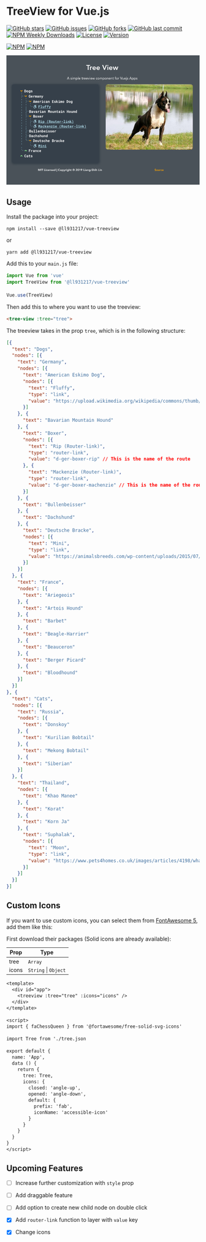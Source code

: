 
# TreeView for Vue.js

[![GitHub stars](https://img.shields.io/github/stars/ll931217/vue-treeview.svg?style=for-the-badge)](https://github.com/ll931217/vue-treeview/stargazers)
[![GitHub issues](https://img.shields.io/github/issues/ll931217/vue-treeview.svg?style=for-the-badge)](https://github.com/ll931217/vue-treeview/issues)
[![GitHub forks](https://img.shields.io/github/forks/ll931217/vue-treeview.svg?style=for-the-badge)](https://github.com/ll931217/vue-treeview/network)
[![GitHub last commit](https://img.shields.io/github/last-commit/google/skia.svg?style=for-the-badge)](https://github.com/ll931217/vue-treeview)
[![NPM Weekly Downloads](commit)](https://github.com/ll931217/vue-treeview)
[![License](https://img.shields.io/github/license/mashape/apistatus.svg?style=for-the-badge)](https://github.com/ll931217/vue-treeview)
[![Version](https://img.shields.io/npm/v/@ll931217/vue-treeview.svg?style=for-the-badge)](https://github.com/ll931217/vue-treeview)

[![NPM](https://nodei.co/npm/@ll931217/vue-treeview.png?downloads=true&downloadRank=true&stars=true)](https://nodei.co/npm/@ll931217/vue-treeview/)
[![NPM](https://nodei.co/npm-dl/@ll931217/vue-treeview.png?months=1&height=3)](https://nodei.co/npm/@ll931217/vue-treeview/)

![Vue-TreeView](assets/preview.png)

## Usage

Install the package into your project:

    npm install --save @ll931217/vue-treeview

or

    yarn add @ll931217/vue-treeview

Add this to your `main.js` file:

```javascript
import Vue from 'vue'
import TreeView from '@ll931217/vue-treeview'

Vue.use(TreeView)
```

Then add this to where you want to use the treeview:

```html
<tree-view :tree="tree">
```

The treeview takes in the prop `tree`, which is in the following structure:

```json
[{
  "text": "Dogs",
  "nodes": [{
    "text": "Germany",
    "nodes": [{
      "text": "American Eskimo Dog",
      "nodes": [{
        "text": "Fluffy",
        "type": "link",
        "value": "https://upload.wikimedia.org/wikipedia/commons/thumb/f/fe/American_Eskimo_Dog_1.jpg/1920px-American_Eskimo_Dog_1.jpg"
      }]
    }, {
      "text": "Bavarian Mountain Hound"
    }, {
      "text": "Boxer",
      "nodes": [{
        "text": "Rip (Router-link)",
        "type": "router-link",
        "value": "d-ger-boxer-rip" // This is the name of the route
      }, {
        "text": "Mackenzie (Router-link)",
        "type": "router-link",
        "value": "d-ger-boxer-machenzie" // This is the name of the route
      }]
    }, {
      "text": "Bullenbeisser"
    }, {
      "text": "Dachshund"
    }, {
      "text": "Deutsche Bracke",
      "nodes": [{
        "text": "Mini",
        "type": "link",
        "value": "https://animalsbreeds.com/wp-content/uploads/2015/07/Deutsche-Bracke.jpg"
      }]
    }]
  }, {
    "text": "France",
    "nodes": [{
      "text": "Ariegeois"
    }, {
      "text": "Artois Hound"
    }, {
      "text": "Barbet"
    }, {
      "text": "Beagle-Harrier"
    }, {
      "text": "Beauceron"
    }, {
      "text": "Berger Picard"
    }, {
      "text": "Bloodhound"
    }]
  }]
}, {
  "text": "Cats",
  "nodes": [{
    "text": "Russia",
    "nodes": [{
      "text": "Donskoy"
    }, {
      "text": "Kurilian Bobtail"
    }, {
      "text": "Mekong Bobtail"
    }, {
      "text": "Siberian"
    }]
  }, {
    "text": "Thailand",
    "nodes": [{
      "text": "Khao Manee"
    }, {
      "text": "Korat"
    }, {
      "text": "Korn Ja"
    }, {
      "text": "Suphalak",
      "nodes": [{
        "text": "Moon",
        "type": "link",
        "value": "https://www.pets4homes.co.uk/images/articles/4198/what-is-a-suphalak-cat-5947aefcd4845.jpg"
      }]
    }]
  }]
}]
```

## Custom Icons

If you want to use custom icons, you can select them from [FontAwesome 5](https://fontawesome.com/icons?d=gallery), add them like this:

First download their packages (Solid icons are already available):

| Prop      | Type                 |
| --------- | -------------------- |
| tree      | `Array`              |
| icons     | `String` \| `Object` |

```vue
<template>
  <div id="app">
    <treeview :tree="tree" :icons="icons" />
  </div>
</template>

<script>
import { faChessQueen } from '@fortawesome/free-solid-svg-icons'

import Tree from './tree.json

export default {
  name: 'App',
  data () {
    return {
      tree: Tree,
      icons: {
        closed: 'angle-up',
        opened: 'angle-down',
        default: {
          prefix: 'fab',
          iconName: 'accessible-icon'
        }
      }
    }
  }
}
</script>
```

## Upcoming Features

- [ ] Increase further customization with `style` prop
- [ ] Add draggable feature
- [ ] Add option to create new child node on double click

- [x] Add `router-link` function to layer with `value` key
- [x] Change icons

